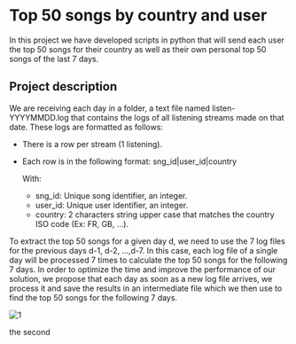 # Top 50 songs by country and user 

In this project we have developed scripts in python that will send each user the top 50 songs for their country as well as their own personal top 50 songs of the last 7 days.

## Project description
We are receiving each day in a folder, a text file named listen-YYYYMMDD.log that contains the logs of all listening streams made on that date. These logs are formatted as follows: 
-	There is a row per stream (1 listening). 
-	Each row is in the following format: sng_id|user_id|country

    With:  
    -	sng_id: Unique song identifier, an integer.
    -	user_id: Unique user identifier, an integer. 
    -	country: 2 characters string upper case that matches the country ISO code (Ex: FR, GB, ...). 

To extract the top 50 songs for a given day d, we need to use the 7 log files for the previous days d-1, d-2, ...,d-7. In this case, each log file of a single day will be processed 7 times to calculate the top 50 songs for the following 7 days. 
In order to optimize the time and improve the performance of our solution, we propose that each day as soon as a new log file arrives, we process it and save the results in an intermediate file which we then use to find the top 50 songs for the following 7 days.


![1](https://github.com/arsha-cova/top_50_songs/assets/59336004/124ce12b-c7cb-43a8-99ba-6803f29d7a68)



the second 


